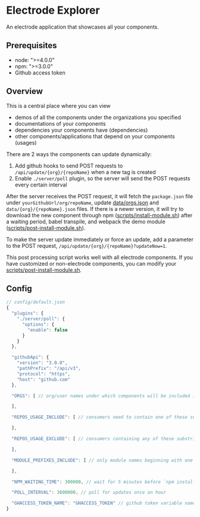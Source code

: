 Electrode Explorer
================

An electrode application that showcases all your components.

## Prerequisites

* node: ">=4.0.0"
* npm: ">=3.0.0"
* Github access token

## Overview

This is a central place where you can view

* demos of all the components under the organizations you specified
* documentations of your components
* dependencies your components have (dependencies)
* other components/applications that depend on your components (usages)

There are 2 ways the components can update dynamically:

1. Add github hooks to send POST requests to `/api/update/{org}/{repoName}` when a new tag is created
2. Enable `./server/poll` plugin, so the server will send the POST requests every certain interval

After the server receives the POST request, it will fetch the `package.json` file under `yourGithubUrl/org/repoName`,
update [data/orgs.json] and `data/{org}/{repoName}.json` files. If there is a newer version, it will try to download the
new component through npm ([scripts/install-module.sh]) after a waiting period, babel transpile, and webpack the demo module ([scripts/post-install-module.sh]).

To make the server update immediately or force an update, add a parameter to the POST request, `/api/update/{org}/{repoName}?updateNow=1`.

This post processing script works well with all electrode components. If you have customized or non-electrode components, you can modify your [scripts/post-install-module.sh].

## Config

```js
// config/default.json
{
  "plugins": {
    "./server/poll": {
      "options": {
        "enable": false
      }
    }
  },

  "githubApi": {
    "version": "3.0.0",
    "pathPrefix": "/api/v3",
    "protocol": "https",
    "host": "github.com"
  },

  "ORGS": [ // org/user names under which components will be included in the explorer 

  ],

  "REPOS_USAGE_INCLUDE": [ // consumers need to contain one of these substrings to be included in usages 

  ],

  "REPOS_USAGE_EXCLUDE": [ // consumers containing any of these substrings won't be included in usages

  ],

  "MODULE_PREFIXES_INCLUDE": [ // only module names beginning with one of these strings will be included in dependencies

  ],

  "NPM_WAITING_TIME": 300000, // wait for 5 minutes before `npm install`

  "POLL_INTERVAL": 3600000, // poll for updates once an hour

  "GHACCESS_TOKEN_NAME": "GHACCESS_TOKEN" // github token variable name
}
```

[data/orgs.json]: https://github.com/electrode-io/electrode-explorer/blob/master/data/orgs.json
[scripts/install-module.sh]: https://github.com/electrode-io/electrode-explorer/blob/master/scripts/install-module.sh
[scripts/post-install-module.sh]: https://github.com/electrode-io/electrode-explorer/blob/master/scripts/post-install-module.sh

